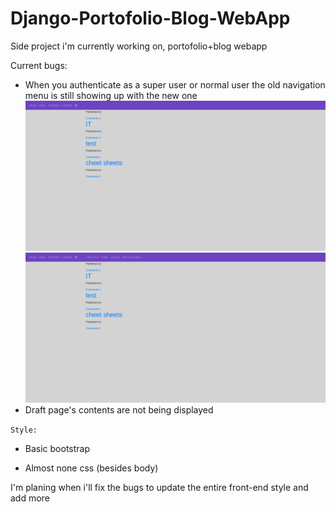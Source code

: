 # Django-Portofolio-Blog-WebApp

Side project i'm currently working on, portofolio+blog webapp

Current bugs:

- When you authenticate as a super user or normal user the old navigation menu is still showing up with the new one  
  ![image](1.png)
  ![image](2.png)
- Draft page's contents are not being displayed

`Style:`

- Basic bootstrap

* Almost none css (besides body)

I'm planing when i'll fix the bugs to update the entire front-end style and add more
